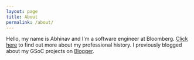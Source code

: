 ```yaml
---
layout: page
title: About
permalink: /about/
---
```


Hello, my name is Abhinav and I'm a software engineer at Bloomberg. [Click here](https://www.linkedin.com/in/abhinav-baid) to find out more about my professional history. I previously blogged about my GSoC projects on [Blogger](http://fandangoing.blogspot.com/).
